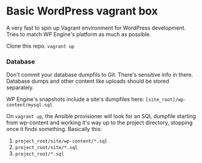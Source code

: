 # Basic WordPress vagrant box

A very fast to spin up Vagrant environment for WordPress development. Tries to match WP Engine's platform as much as possible.

Clone this repo. `vagrant up`



### Database

Don't commit your database dumpfils to Git. There's sensitive info in there. Database dumps and other content like uploads should be stored separately. 

WP Engine's snapshots include a site's dumpfiles here: `[site_root]/wp-content/mysql.sql`

On `vagrant up`, the Ansible provisioner will look for an SQL dumpfile starting from wp-content and working it's way up to the project directory, stopping once it finds something. Basically this:

1. `project_root/site/wp-content/*.sql`
2. `project_root/site/*.sql`
3. `project_root/*.sql`